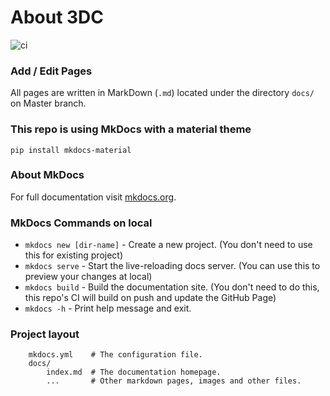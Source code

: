 # About 3DC

![ci](https://github.com/3DCdsc/About/workflows/ci/badge.svg?branch=master)

### Add / Edit Pages

All pages are written in MarkDown (`.md`) located under the directory `docs/` on Master branch.


### This repo is using MkDocs with a material theme

```
pip install mkdocs-material
```

### About MkDocs

For full documentation visit [mkdocs.org](https://www.mkdocs.org).

### MkDocs Commands on local

* `mkdocs new [dir-name]` - Create a new project. (You don't need to use this for existing project)
* `mkdocs serve` - Start the live-reloading docs server. (You can use this to preview your changes at local)
* `mkdocs build` - Build the documentation site. (You don't need to do this, this repo's CI will build on push and update the GitHub Page)
* `mkdocs -h` - Print help message and exit.

### Project layout
```
    mkdocs.yml    # The configuration file.
    docs/
        index.md  # The documentation homepage.
        ...       # Other markdown pages, images and other files.
```

